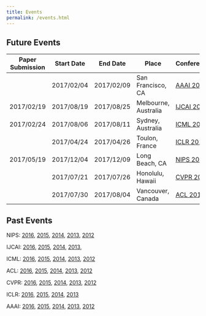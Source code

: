 ```yaml
---
title: Events
permalink: /events.html
---
```

## Future Events

Paper Submission | Start Date | End Date   | Place                | Conference
---------------- | ---------- | ---------- | -------------------- | ----------
                 | 2017/02/04 | 2017/02/09 | San Francisco, CA    | [AAAI 2017](http://www.aaai.org/Conferences/AAAI/aaai17.php)
2017/02/19       | 2017/08/19 | 2017/08/25 | Melbourne, Australia | [IJCAI 2017](http://ijcai-17.org/)
2017/02/24       | 2017/08/06 | 2017/08/11 | Sydney, Australia    | [ICML 2017](https://2017.icml.cc/)
                 | 2017/04/24 | 2017/04/26 | Toulon, France       | [ICLR 2017](http://www.iclr.cc/doku.php?id=ICLR2017:main&redirect=1)
2017/05/19       | 2017/12/04 | 2017/12/09 | Long Beach, CA       | [NIPS 2017](https://nips.cc/Conferences/2017)
                 | 2017/07/21 | 2017/07/26 | Honolulu, Hawaii     | [CVPR 2017](http://cvpr2017.thecvf.com/)
                 | 2017/07/30 | 2017/08/04 | Vancouver, Canada    | [ACL 2017](http://acl2017.org/)

## Past Events

NIPS: [2016](https://nips.cc/Conferences/2016), [2015](https://nips.cc/Conferences/2015), [2014](https://nips.cc/Conferences/2014), [2013](https://nips.cc/Conferences/2013), [2012](https://nips.cc/Conferences/2012)

IJCAI: [2016](http://ijcai-16.org/index.php/welcome/view/home), [2015](http://ijcai-15.org/), [2014](https://sites.google.com/site/ijcaischool2014/), [2013](http://ijcai-13.org/), 

ICML: [2016](http://icml.cc/2016/), [2015](http://icml.cc/2015/), [2014](http://icml.cc/2014/), [2013](http://icml.cc/2013/), [2012](http://icml.cc/2012/)

ACL: [2016](http://acl2016.org/), [2015](http://acl2015.org/), [2014](http://acl2014.org/), [2013](http://acl2013.org/site/), [2012](http://mirror.aclweb.org/acl2012/)

CVPR: [2016](http://cvpr2016.thecvf.com/), [2015](http://cvpr2015.thecvf.com/), [2014](http://cvpr2014.thecvf.com/), [2013](http://cvpr2013.thecvf.com/), [2012](http://tab.computer.org/pamitc/archive/cvpr2012/)

ICLR: [2016](http://www.iclr.cc/doku.php?id=iclr2016:main), [2015](http://www.iclr.cc/doku.php?id=iclr2015:main), [2014](http://www.iclr.cc/doku.php?id=iclr2014:start), [2013](https://sites.google.com/site/representationlearning2013/)

AAAI: [2016](http://www.aaai.org/Conferences/AAAI/aaai16.php), [2015](http://www.aaai.org/Conferences/AAAI/aaai15.php), [2014](http://www.aaai.org/Conferences/AAAI/aaai14.php), [2013](http://www.aaai.org/Conferences/AAAI/aaai13.php), [2012](http://www.aaai.org/Conferences/AAAI/aaai12.php)

